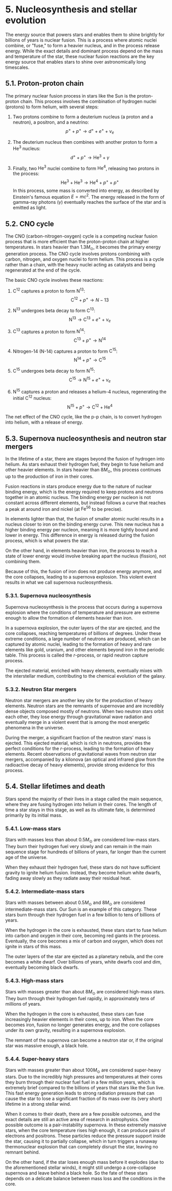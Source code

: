 # 5. Nucleosynthesis and stellar evolution
The energy source that powers stars and enables them to shine brightly for billions of years is nuclear fusion. This is a process where atomic nuclei combine, or "fuse," to form a heavier nucleus, and in the process release energy. While the exact details and dominant process depend on the mass and temperature of the star, these nuclear fusion reactions are the key energy source that enables stars to shine over astronomically long timescales.

## 5.1. Proton-proton chain
The primary nuclear fusion process in stars like the Sun is the proton-proton chain. This process involves the combination of hydrogen nuclei (protons) to form helium, with several steps:

1. Two protons combine to form a deuterium nucleus (a proton and a neutron), a positron, and a neutrino:
    $$
    p^{+} + p^{+}
    \to
    d^{+} + e^{+} + \nu_{e}
    $$

2. The deuterium nucleus then combines with another proton to form a $\operatorname{He}^{3}$ nucleus:
    $$
    d^{+} + p^{+}
    \to
    \operatorname{He}^{3} + γ
    $$
3. Finally, two $\operatorname{He}^{3}$ nuclei combine to form $\operatorname{He}^{4}$, releasing two protons in the process:
    $$
    \operatorname{He}^{3} + \operatorname{He}^{3}
    \to
    \operatorname{He}^{4} + p^{+} + p^{+}
    $$
In this process, some mass is converted into energy, as described by Einstein's famous equation $E=mc^{2}$. The energy released in the form of gamma-ray photons ($\gamma$) eventually reaches the surface of the star and is emitted as light.

## 5.2. CNO cycle
The CNO (carbon-nitrogen-oxygen) cycle is a competing nuclear fusion process that is more efficient than the proton-proton chain at higher temperatures. In stars heavier than $1.3 M_{\odot}$, it becomes the primary energy generation process. The CNO cycle involves protons combining with carbon, nitrogen, and oxygen nuclei to form helium. This process is a cycle rather than a chain, with the heavy nuclei acting as catalysts and being regenerated at the end of the cycle.

The basic CNO cycle involves these reactions:

1. $\operatorname{C}^{12}$ captures a proton to form $\operatorname{N}^{13}$:
    $$
    \operatorname{C}^{12} + p^{+} \to N-13
    $$

2. $\operatorname{N}^{13}$ undergoes beta decay to form $\operatorname{C}^{13}$:
    $$
    \operatorname{N}^{13} \to \operatorname{C}^{13} + e^{+} + \nu_{e}
    $$

3. $\operatorname{C}^{13}$ captures a proton to form $\operatorname{N}^{14}$:
    $$
    \operatorname{C}^{13} + p^{+} \to \operatorname{N}^{14}
    $$

4. Nitrogen-14 (N-14) captures a proton to form $\operatorname{C}^{15}$:
    $$
    \operatorname{N}^{14} + p^{+} \to \operatorname{C}^{15}
    $$

5. $\operatorname{C}^{15}$ undergoes beta decay to form $\operatorname{N}^{15}$:
    $$
    \operatorname{C}^{15} \to \operatorname{N}^{15} + e^{+} + \nu_{e}
    $$

6. $\operatorname{N}^{15}$ captures a proton and releases a helium-4 nucleus, regenerating the initial $\operatorname{C}^{12}$ nucleus:
    $$
    \operatorname{N}^{15} + p^{+} \to \operatorname{C}^{12} + \operatorname{He}^{4}
    $$

The net effect of the CNO cycle, like the p-p chain, is to convert hydrogen into helium, with a release of energy.

## 5.3. Supernova nucleosynthesis and neutron star mergers
In the lifetime of a star, there are stages beyond the fusion of hydrogen into helium. As stars exhaust their hydrogen fuel, they begin to fuse helium and other heavier elements. In stars heavier than $8 M_{\odot}$, this process continues up to the production of iron in their cores.

Fusion reactions in stars produce energy due to the nature of nuclear binding energy, which is the energy required to keep protons and neutrons together in an atomic nucleus. The binding energy per nucleon is not constant across different elements, but instead follows a curve that reaches a peak at around iron and nickel (at $\operatorname{Fe}^{56}$ to be precise).

In elements lighter than that, the fusion of smaller atomic nuclei results in a nucleus closer to iron on the binding energy curve. This new nucleus has a higher binding energy per nucleon, meaning it is more tightly bound and lower in energy. This difference in energy is released during the fusion process, which is what powers the star.

On the other hand, in elements heavier than iron, the process to reach a state of lower energy would involve breaking apart the nucleus (fission), not combining them.

Because of this, the fusion of iron does not produce energy anymore, and the core collapses, leading to a supernova explosion. This violent event results in what we call supernova nucleosynthesis.

### 5.3.1. Supernova nucleosynthesis
Supernova nucleosynthesis is the process that occurs during a supernova explosion where the conditions of temperature and pressure are extreme enough to allow the formation of elements heavier than iron.

In a supernova explosion, the outer layers of the star are ejected, and the core collapses, reaching temperatures of billions of degrees. Under these extreme conditions, a large number of neutrons are produced, which can be captured by atomic nuclei, leading to the formation of heavy and rare elements like gold, uranium, and other elements beyond iron in the periodic table. This process is called the $r$-process, or rapid neutron capture process.

The ejected material, enriched with heavy elements, eventually mixes with the interstellar medium, contributing to the chemical evolution of the galaxy.

### 5.3.2. Neutron Star mergers
Neutron star mergers are another key site for the production of heavy elements. Neutron stars are the remnants of supernovae and are incredibly dense objects composed mostly of neutrons. When two neutron stars orbit each other, they lose energy through gravitational wave radiation and eventually merge in a violent event that is among the most energetic phenomena in the universe.

During the merger, a significant fraction of the neutron stars' mass is ejected. This ejected material, which is rich in neutrons, provides the perfect conditions for the $r$-process, leading to the formation of heavy elements. Recent observations of gravitational waves from neutron star mergers, accompanied by a kilonova (an optical and infrared glow from the radioactive decay of heavy elements), provide strong evidence for this process.

## 5.4. Stellar lifetimes and death
Stars spend the majority of their lives in a stage called the main sequence, where they are fusing hydrogen into helium in their cores. The length of time a star stays in this stage, as well as its ultimate fate, is determined primarily by its initial mass.

### 5.4.1. Low-mass stars
Stars with masses less than about $0.5 M_{\odot}$ are considered low-mass stars. They burn their hydrogen fuel very slowly and can remain in the main sequence stage for hundreds of billions of years, far longer than the current age of the universe.

When they exhaust their hydrogen fuel, these stars do not have sufficient gravity to ignite helium fusion. Instead, they become helium white dwarfs, fading away slowly as they radiate away their residual heat.

### 5.4.2. Intermediate-mass stars
Stars with masses between about $0.5 M_{\odot}$ and $8 M_{\odot}$ are considered intermediate-mass stars. Our Sun is an example of this category. These stars burn through their hydrogen fuel in a few billion to tens of billions of years.

When the hydrogen in the core is exhausted, these stars start to fuse helium into carbon and oxygen in their core, becoming red giants in the process. Eventually, the core becomes a mix of carbon and oxygen, which does not ignite in stars of this mass.

The outer layers of the star are ejected as a planetary nebula, and the core becomes a white dwarf. Over billions of years, white dwarfs cool and dim, eventually becoming black dwarfs.

### 5.4.3. High-mass stars
Stars with masses greater than about $8 M_{\odot}$ are considered high-mass stars. They burn through their hydrogen fuel rapidly, in approximately tens of millions of years.

When the hydrogen in the core is exhausted, these stars can fuse increasingly heavier elements in their cores, up to iron. When the core becomes iron, fusion no longer generates energy, and the core collapses under its own gravity, resulting in a supernova explosion.

The remnant of the supernova can become a neutron star or, if the original star was massive enough, a black hole.

### 5.4.4. Super-heavy stars
Stars with masses greater than about $100 M_{\odot}$ are considered super-heavy stars. Due to the incredibly high pressures and temperatures at their cores they burn through their nuclear fuel fuel in a few million years, which is extremely brief compared to the billions of years that stars like the Sun live. This fast energy generation leads to strong radiation pressure that can cause the star to lose a significant fraction of its mass over its (very short) lifetime in a strong stellar wind.

When it comes to their death, there are a few possible outcomes, and the exact details are still an active area of research in astrophysics. One possible outcome is a pair-instability supernova. In these extremely massive stars, when the core temperature rises high enough, it can produce pairs of electrons and positrons. These particles reduce the pressure support inside the star, causing it to partially collapse, which in turn triggers a runaway thermonuclear explosion that can completely disrupt the star, leaving no remnant behind.

On the other hand, if the star loses enough mass before it explodes (due to the aforementioned stellar winds), it might still undergo a core-collapse supernova and leave behind a black hole. So the fate of these stars depends on a delicate balance between mass loss and the conditions in the core.